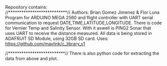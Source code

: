 Repository contains:  
//***************************//
Authors: Brian Gomez Jimenez & Flor Luna
Program for ARDUINO MEGA 2560 and flight controller with UART serial communication to request DATE,TIME,LATITUDE,LONGITUDE.
There is code for Vernier Temp and Salinity Sensor.
With it aswell is PING2 Sonar that uses UART to receive the distance measured.
All data is being stored in ADAFRUIT SD Module, using 32GB SD card.
Uses: https://github.com/mavlink/c_library_v1

//**************************//
There is also python code for extracting the data from above and plot.

